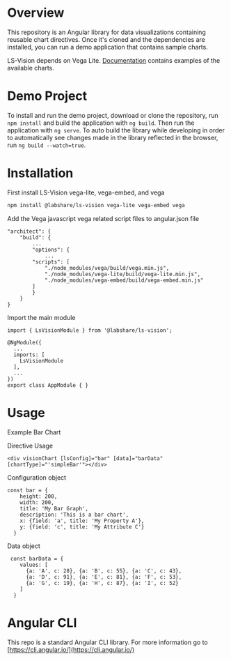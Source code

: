 # Overview

This repository is an Angular library for data visualizations containing reusable chart directives. Once it's cloned and the dependencies are installed, you can
run a demo application that contains sample charts.

LS-Vision depends on Vega Lite. [Documentation](https://github.com/LabShare/ls-vision/docs/LsVision-UserGuide.docx) contains examples of the available charts.

# Demo Project

To install and run the demo project, download or clone the repository, run `npm install` and build the application with `ng build`. Then run the application
with `ng serve`. To auto build the library while developing in order to automatically see changes made in the library reflected in the browser, run
`ng build --watch=true`.

# Installation

First install LS-Vision vega-lite, vega-embed, and vega

```bash
npm install @labshare/ls-vision vega-lite vega-embed vega
```

Add the Vega javascript vega related script files to angular.json file

```
"architect": {
    "build": {
        ...
        "options": {
            ...
        "scripts": [
            "./node_modules/vega/build/vega.min.js",
            "./node_modules/vega-lite/build/vega-lite.min.js",
            "./node_modules/vega-embed/build/vega-embed.min.js"
        ]
        }
    }
}
```

Import the main module

```
import { LsVisionModule } from '@labshare/ls-vision';

@NgModule({
  ...
  imports: [
    LsVisionModule
  ],
  ...
})
export class AppModule { }
```

# Usage

Example Bar Chart

Directive Usage

```
<div visionChart [lsConfig]="bar" [data]="barData" [chartType]="'simpleBar'"></div>
```

Configuration object

```
const bar = {
    height: 200,
    width: 200,
    title: 'My Bar Graph',
    description: 'This is a bar chart',
    x: {field: 'a', title: 'My Property A'},
    y: {field: 'c', title: 'My Attribute C'}
  }
```

Data object

```
 const barData = {
    values: [
      {a: 'A', c: 28}, {a: 'B', c: 55}, {a: 'C', c: 43},
      {a: 'D', c: 91}, {a: 'E', c: 81}, {a: 'F', c: 53},
      {a: 'G', c: 19}, {a: 'H', c: 87}, {a: 'I', c: 52}
    ]
  }
```

# Angular CLI

This repo is a standard Angular CLI library. For more information go to [https://cli.angular.io/](https://cli.angular.io/)
